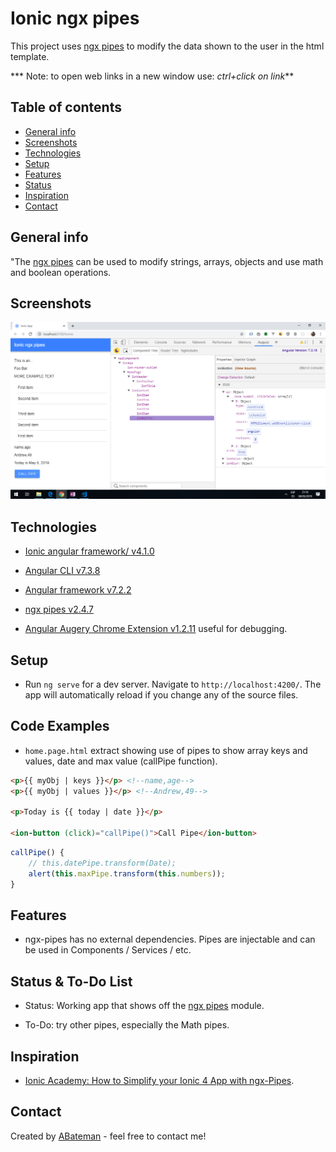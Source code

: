 # Ionic ngx pipes

This project uses [ngx pipes](https://www.npmjs.com/package/ngx-pipes) to modify the data shown to the user in the html template.

*** Note: to open web links in a new window use: _ctrl+click on link_**

## Table of contents

* [General info](#general-info)
* [Screenshots](#screenshots)
* [Technologies](#technologies)
* [Setup](#setup)
* [Features](#features)
* [Status](#status)
* [Inspiration](#inspiration)
* [Contact](#contact)

## General info

"The [ngx pipes](https://www.npmjs.com/package/ngx-pipes) can be used to modify strings, arrays, objects and use math and boolean operations.

## Screenshots

![Example screenshot](./img/ngx-pipes.png)

## Technologies

* [Ionic angular framework/ v4.1.0](https://ionicframework.com/)

* [Angular CLI v7.3.8](https://github.com/angular/angular-cli)

* [Angular framework v7.2.2](https://angular.io/)

* [ngx pipes v2.4.7](https://www.npmjs.com/package/ngx-pipes)

* [Angular Augery Chrome Extension v1.2.11](https://augury.rangle.io/) useful for debugging.

## Setup

* Run `ng serve` for a dev server. Navigate to `http://localhost:4200/`. The app will automatically reload if you change any of the source files.

## Code Examples

* `home.page.html` extract showing use of pipes to show array keys and values, date and max value (callPipe function).

```html
<p>{{ myObj | keys }}</p> <!--name,age-->
<p>{{ myObj | values }}</p> <!--Andrew,49-->

<p>Today is {{ today | date }}</p>

<ion-button (click)="callPipe()">Call Pipe</ion-button>
```

```typescript
callPipe() {
    // this.datePipe.transform(Date);
    alert(this.maxPipe.transform(this.numbers));
}
```

## Features

* ngx-pipes has no external dependencies. Pipes are injectable and can be used in Components / Services / etc.

## Status & To-Do List

* Status: Working app that shows off the [ngx pipes](https://www.npmjs.com/package/ngx-pipes) module.

* To-Do: try other pipes, especially the Math pipes.

## Inspiration

* [Ionic Academy: How to Simplify your Ionic 4 App with ngx-Pipes](https://www.youtube.com/watch?v=TaoO9-kkUDY).

## Contact

Created by [ABateman](https://www.andrewbateman.org) - feel free to contact me!
